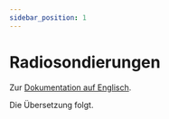```yaml
---
sidebar_position: 1
---
```


# Radiosondierungen

Zur [Dokumentation auf Englisch](https://opendatadocs.meteoswiss.ch/b-data-atmosphere/b1-radio-sounding).

Die Übersetzung folgt.
